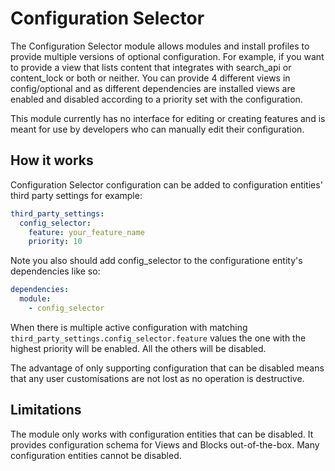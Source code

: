 Configuration Selector
======================

The Configuration Selector module allows modules and install profiles to
provide multiple versions of optional configuration. For example, if you want to
provide a view that lists content that integrates with search_api or
content_lock or both or neither. You can provide 4 different views in
config/optional and as different dependencies are installed views are enabled
and disabled according to a priority set with the configuration.

This module currently has no interface for editing or creating features and is
meant for use by developers who can manually edit their configuration.

How it works
------------

Configuration Selector configuration can be added to configuration entities'
third party settings for example:
```yaml
third_party_settings:
  config_selector:
    feature: your_feature_name
    priority: 10
```
Note you also should add config_selector to the configuratione entity's
dependencies like so:
```yaml
dependencies:
  module:
    - config_selector
```

When there is multiple active configuration with matching
`third_party_settings.config_selector.feature` values the one with the highest
priority will be enabled. All the others will be disabled.

The advantage of only supporting configuration that can be disabled means that
any user customisations are not lost as no operation is destructive.

Limitations
-----------
The module only works with configuration entities that can be disabled. It
provides configuration schema for Views and Blocks out-of-the-box. Many
configuration entities cannot be disabled.
